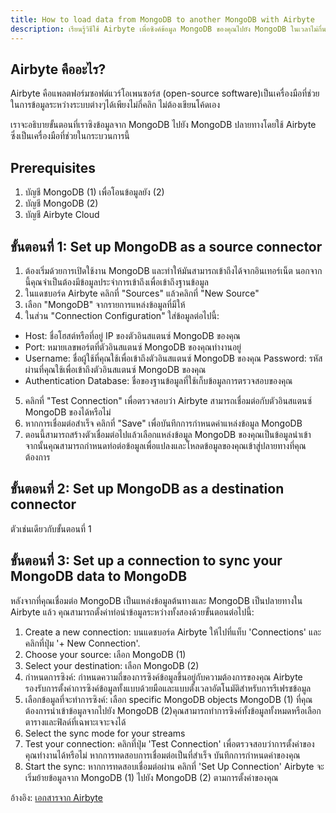 ```yaml
---
title: How to load data from MongoDB to another MongoDB with Airbyte
description: เรียนรู้วิธีใช้ Airbyte เพื่อซิงค์ข้อมูล MongoDB ของคุณไปยัง MongoDB ในเวลาไม่กี่นาที
---
```


## Airbyte คืออะไร?

Airbyte คือแพลตฟอร์มซอฟต์แวร์โอเพนซอร์ส (open-source software)เป็นเครื่องมือที่ช่วยในการข้อมูลระหว่างระบบต่างๆได้เพียงไม่กี่คลิก ไม่ต้องเขียนโค้ดเอง

เราจะอธิบายขั้นตอนที่เราซิงข้อมูลจาก MongoDB ไปยัง MongoDB ปลายทางโดยใช้ Airbyte ซึ่งเป็นเครื่องมือที่ช่วยในกระบวนการนี้

## Prerequisites

1. บัญชี MongoDB (1) เพื่อโอนข้อมูลยัง (2)
2. บัญชี MongoDB (2)
3. บัญชี Airbyte Cloud

## ขั้นตอนที่ 1: Set up MongoDB as a source connector

1. ต้องเริ่มด้วยการเปิดใช้งาน MongoDB และทำให้มันสามารถเข้าถึงได้จากอินเทอร์เน็ต นอกจากนี้คุณจำเป็นต้องมีข้อมูลประจำการเข้าถึงเพื่อเข้าถึงฐานข้อมูล
2. ในแดชบอร์ด Airbyte คลิกที่ "Sources" แล้วคลิกที่ "New Source"
3. เลือก "MongoDB" จากรายการแหล่งข้อมูลที่มีให้
4. ในส่วน "Connection Configuration" ใส่ข้อมูลต่อไปนี้:
-   Host: ชื่อโฮสต์หรือที่อยู่ IP ของตัวอินสแตนซ์ MongoDB ของคุณ
-   Port: หมายเลขพอร์ตที่ตัวอินสแตนซ์ MongoDB ของคุณทำงานอยู่
-   Username: ชื่อผู้ใช้ที่คุณใช้เพื่อเข้าถึงตัวอินสแตนซ์ MongoDB ของคุณ
    Password: รหัสผ่านที่คุณใช้เพื่อเข้าถึงตัวอินสแตนซ์ MongoDB ของคุณ
-   Authentication Database: ชื่อของฐานข้อมูลที่ใช้เก็บข้อมูลการตรวจสอบของคุณ
5. คลิกที่ "Test Connection" เพื่อตรวจสอบว่า Airbyte สามารถเชื่อมต่อกับตัวอินสแตนซ์ MongoDB ของได้หรือไม่
6. หากการเชื่อมต่อสำเร็จ คลิกที่ "Save" เพื่อบันทึกการกำหนดค่าแหล่งข้อมูล MongoDB
7. ตอนนี้สามารถสร้างตัวเชื่อมต่อไปแล้วเลือกแหล่งข้อมูล MongoDB ของคุณเป็นข้อมูลนำเข้า จากนั้นคุณสามารถกำหนดท่อต่อข้อมูลเพื่อแปลงและโหลดข้อมูลของคุณเข้าสู่ปลายทางที่คุณต้องการ

## ขั้นตอนที่ 2: Set up MongoDB as a destination connector

ตัวเช่นเดียวกับขั้นตอนที่ 1

## ขั้นตอนที่ 3: Set up a connection to sync your MongoDB data to MongoDB

หลังจากที่คุณเชื่อมต่อ MongoDB เป็นแหล่งข้อมูลต้นทางและ MongoDB เป็นปลายทางใน Airbyte แล้ว คุณสามารถตั้งค่าท่อนำข้อมูลระหว่างทั้งสองด้วยขั้นตอนต่อไปนี้:

1. Create a new connection: บนแดชบอร์ด Airbyte ให้ไปที่แท็บ 'Connections' และคลิกที่ปุ่ม '+ New Connection'.
2. Choose your source: เลือก MongoDB (1)
3. Select your destination: เลือก MongoDB (2)
4. กำหนดการซิงค์: กำหนดความถี่ของการซิงค์ข้อมูลขึ้นอยู่กับความต้องการของคุณ Airbyte รองรับการตั้งค่าการซิงค์ข้อมูลทั้งแบบด้วยมือและแบบตั้งเวลาอัตโนมัติสำหรับการรีเฟรชข้อมูล
5. เลือกข้อมูลที่จะทำการซิงค์: เลือก specific MongoDB objects MongoDB (1) ที่คุณต้องการนำเข้าข้อมูลจากไปยัง MongoDB (2)คุณสามารถทำการซิงค์ทั้งข้อมูลทั้งหมดหรือเลือกตารางและฟิลด์ที่เฉพาะเจาะจงได้
6. Select the sync mode for your streams
7. Test your connection: คลิกที่ปุ่ม 'Test Connection' เพื่อตรวจสอบว่าการตั้งค่าของคุณทำงานได้หรือไม่ หากการทดสอบการเชื่อมต่อเป็นที่สำเร็จ บันทึกการกำหนดค่าของคุณ
8. Start the sync: หากการทดสอบเชื่อมต่อผ่าน คลิกที่ 'Set Up Connection' Airbyte จะเริ่มย้ายข้อมูลจาก MongoDB (1) ไปยัง MongoDB (2) ตามการตั้งค่าของคุณ

อ้างอิง: [เอกสารจาก Airbyte](https://airbyte.com/how-to-sync/mongodb-to-mongodb-destination)
